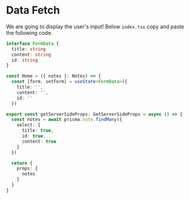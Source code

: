 # Data Fetch

We are going to display the user's input! Below `index.tsx` copy and paste the following code.

```typescript
interface FormData {
  title: string
  content: string
  id: string
}

const Home = ({ notes }: Notes) => {
  const [form, setForm] = useState<FormData>({
    title: '',
    content: '',
    id: ''
  })
```

```typescript
export const getServerSideProps: GetServerSideProps = async () => {
  const notes = await prisma.note.findMany({
    select: {
      title: true,
      id: true,
      content: true
    }
  })

  return {
    props: {
      notes
    }
  }
}
```
